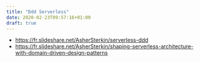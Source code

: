 ```yaml
---
title: "Ddd Serverless"
date: 2020-02-23T09:57:16+01:00
draft: true
---
```



- <https://fr.slideshare.net/AsherSterkin/serverless-ddd>
- <https://fr.slideshare.net/AsherSterkin/shaping-serverless-architecture-with-domain-driven-design-patterns>